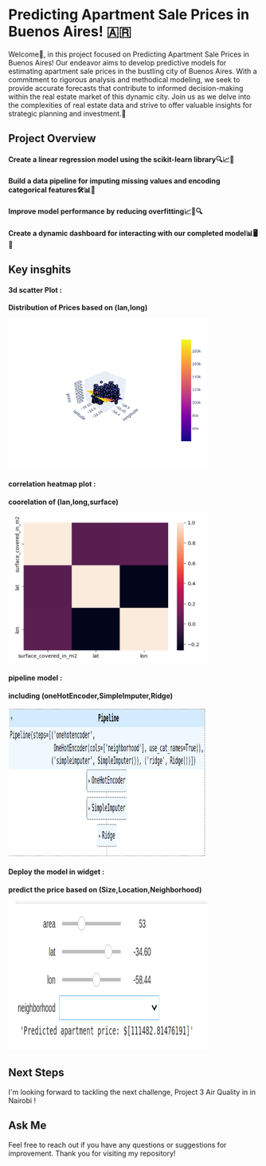 # Predicting Apartment Sale Prices in Buenos Aires! 🇦🇷


Welcome👋, in this project focused on Predicting Apartment Sale Prices in Buenos Aires! Our endeavor aims to develop predictive models for estimating apartment sale prices in the bustling city of Buenos Aires. With a commitment to rigorous analysis and methodical modeling, we seek to provide accurate forecasts that contribute to informed decision-making within the real estate market of this dynamic city. Join us as we delve into the complexities of real estate data and strive to offer valuable insights for strategic planning and investment.🚀 

## Project Overview 

#### **Create a linear regression model using the scikit-learn library**🔍📈🔧

#### **Build a data pipeline for imputing missing values and encoding categorical features**🛠️📊🔌

#### **Improve model performance by reducing overfitting**📈🔧🔍

#### **Create a dynamic dashboard for interacting with our completed model**📊🖥️🔧

## Key insghits 

#### 3d scatter Plot : 
**Distribution of Prices based on (lan,long)**

<img src="images/pr2_2plt.png" alt=" Distribution of Prices based on lan & long " width="400" height="300">

#### correlation heatmap plot :
**coorelation of (lan,long,surface)**

<img src="images/pr2_4coor.png" alt="coorelation of lan,long, surface coverd in m2" width="400" height="300">

#### pipeline model : 
**including (oneHotEncoder,SimpleImputer,Ridge)**

<img src="images/pr2_1Model.png" alt="pipeline model" width="400" height="300">

#### Deploy the model in widget : 
**predict the price based on (Size,Location,Neighborhood)**

<img src="images/pr2_3widg.png" alt="predict price on widget" width="400" height="300">



## Next Steps

I'm looking forward to tackling the next challenge, Project 3 Air Quality in in Nairobi !

## Ask Me 

Feel free to reach out if you have any questions or suggestions for improvement. Thank you for visiting my repository!


